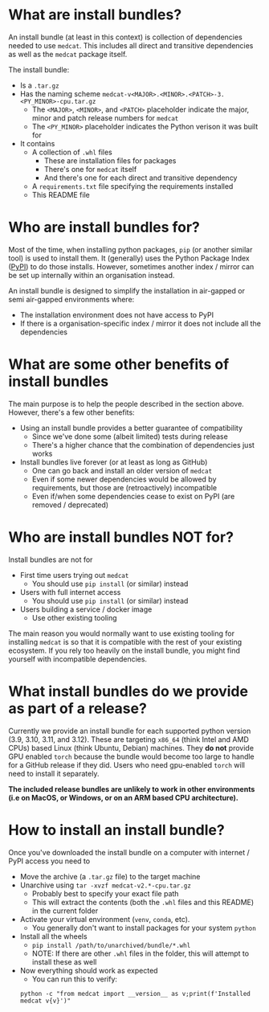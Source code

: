 # What are install bundles?

An install bundle (at least in this context) is collection of dependencies needed to use `medcat`.
This includes all direct and transitive dependencies as well as the `medcat` package itself.

The install bundle:
- Is a `.tar.gz`
- Has the naming scheme `medcat-v<MAJOR>.<MINOR>.<PATCH>-3.<PY_MINOR>-cpu.tar.gz`
  - The `<MAJOR>`, `<MINOR>`, and `<PATCH>` placeholder indicate the major, minor and patch release numbers for `medcat`
  - The `<PY_MINOR>` placeholder indicates the Python verison it was built for
- It contains
  - A collection of `.whl` files
    - These are installation files for packages
    - There's one for `medcat` itself
    - And there's one for each direct and transitive dependency
  - A `requirements.txt` file specifying the requirements installed
  - This README file

# Who are install bundles for?

Most of the time, when installing python packages, `pip` (or another similar tool) is used to install them.
It (generally) uses the Python Package Index ([PyPI](pypi.org)) to do those installs.
However, sometimes another index / mirror can be set up internally within an organisation instead.

An install bundle is designed to simplify the installation in air-gapped or semi air-gapped environments where:
- The installation environment does not have access to PyPI
- If there is a organisation-specific index / mirror it does not include all the dependencies

# What are some other benefits of install bundles

The main purpose is to help the people described in the section above.
However, there's a few other benefits:
- Using an install bundle provides a better guarantee of compatibility
  - Since we've done some (albeit limited) tests during release
  - There's a higher chance that the combination of dependencies just works
- Install bundles live forever (or at least as long as GitHub)
  - One can go back and install an older version of `medcat`
  - Even if some newer dependencies would be allowed by requirements, but those are (retroactively) incompatible
  - Even if/when some dependencies cease to exist on PyPI (are removed / deprecated)

# Who are install bundles NOT for?

Install bundles are not for
- First time users trying out `medcat`
  - You should use `pip install` (or similar) instead
- Users with full internet access
  - You should use `pip install` (or similar) instead
- Users building a service / docker image
  - Use other existing tooling

The main reason you would normally want to use existing tooling for installing `medcat` is so that it is compatible with the rest of your existing ecosystem.
If you rely too heavily on the install bundle, you might find yourself with incompatible dependencies.

# What install bundles do we provide as part of a release?

Currently we provide an install bundle for each supported python version (3.9, 3.10, 3.11, and 3.12).
These are targeting `x86_64` (think Intel and AMD CPUs) based Linux (think Ubuntu, Debian) machines.
They **do not** provide GPU enabled `torch` because the bundle would become too large to handle for a GitHub release if they did.
Users who need gpu-enabled `torch` will need to install it separately.

**The included release bundles are unlikely to work in other environments (i.e on MacOS, or Windows, or on an ARM based CPU architecture).**

# How to install an install bundle?

Once you've downloaded the install bundle on a computer with internet / PyPI access you need to
- Move the archive (a `.tar.gz` file) to the target machine
- Unarchive using `tar -xvzf medcat-v2.*-cpu.tar.gz`
  - Probably best to specify your exact file path
  - This will extract the contents (both the `.whl` files and this README) in the current folder
- Activate your virtual environment (`venv`, `conda`, etc).
  - You generally don't want to install packages for your system `python`
- Install all the wheels
  - `pip install /path/to/unarchived/bundle/*.whl`
  - NOTE: If there are other `.whl` files in the folder, this will attempt to install these as well
- Now everything should work as expected
  - You can run this to verify:
  ```
  python -c "from medcat import __version__ as v;print(f'Installed medcat v{v}')"
  ```
